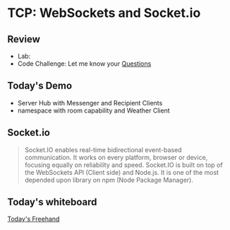 # TCP: WebSockets and Socket.io

## Review

- Lab: 
- Code Challenge: Let me know your [Questions](https://docs.google.com/document/d/16NwZC_DEHNxNEVZWwLlsJlNPl9EZmt-FBnjpgMSlIdk/edit?usp=sharing)


## Today's Demo

- Server Hub with Messenger and Recipient Clients
- namespace with room capability and Weather Client

## Socket.io

> Socket.IO enables real-time bidirectional event-based communication. It works on every platform, browser or device, focusing equally on reliability and speed. Socket.IO is built on top of the WebSockets API (Client side) and Node.js. It is one of the most depended upon library on npm (Node Package Manager).

## Today's whiteboard

[Today's Freehand](https://projects.invisionapp.com/freehand/document/5ZsddAehA)




